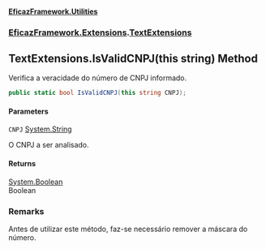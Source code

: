 #### [EficazFramework.Utilities](EficazFrameworkData.md 'EficazFramework Data')
### [EficazFramework.Extensions](EficazFrameworkData.md#EficazFramework.Extensions 'EficazFramework.Extensions').[TextExtensions](EficazFramework.Extensions/TextExtensions.md 'EficazFramework.Extensions.TextExtensions')

## TextExtensions.IsValidCNPJ(this string) Method

Verifica a veracidade do número de CNPJ informado.

```csharp
public static bool IsValidCNPJ(this string CNPJ);
```
#### Parameters

<a name='EficazFramework.Extensions.TextExtensions.IsValidCNPJ(thisstring).CNPJ'></a>

`CNPJ` [System.String](https://docs.microsoft.com/en-us/dotnet/api/System.String 'System.String')

O CNPJ a ser analisado.

#### Returns
[System.Boolean](https://docs.microsoft.com/en-us/dotnet/api/System.Boolean 'System.Boolean')  
Boolean

### Remarks
Antes de utilizar este método, faz-se necessário remover a máscara do número.